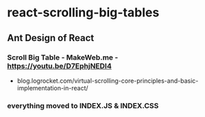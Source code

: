 # react-scrolling-big-tables

## Ant Design of React

### Scroll Big Table - MakeWeb.me - https://youtu.be/D7EphjNEDI4

* blog.logrocket.com/virtual-scrolling-core-principles-and-basic-implementation-in-react/

### everything moved to INDEX.JS & INDEX.CSS
